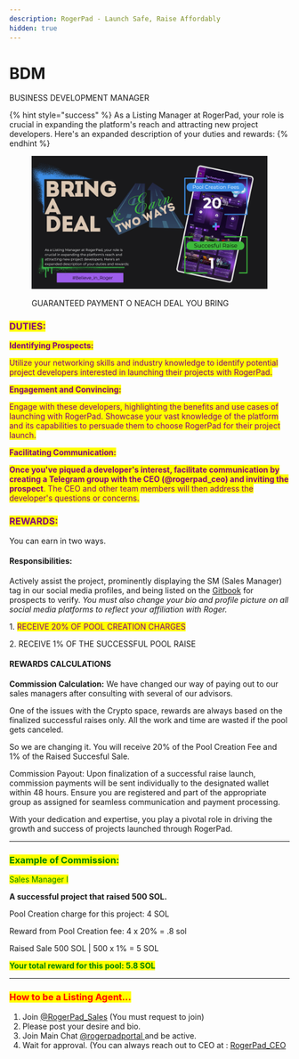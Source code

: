 ```yaml
---
description: RogerPad - Launch Safe, Raise Affordably
hidden: true
---
```


# BDM

BUSINESS DEVELOPMENT MANAGER

{% hint style="success" %}
As a Listing Manager at RogerPad, your role is crucial in expanding the platform's reach and attracting new project developers. Here's an expanded description of your duties and rewards:
{% endhint %}

<figure><img src="../../.gitbook/assets/LISTING MANAGER.png" alt=""><figcaption><p>GUARANTEED PAYMENT O NEACH DEAL YOU BRING </p></figcaption></figure>

### <mark style="color:purple;">DUTIES:</mark>

<mark style="color:purple;">**Identifying Prospects:**</mark>&#x20;

<mark style="color:purple;">Utilize your networking skills and industry knowledge to identify potential project developers interested in launching their projects with RogerPad.</mark>

<mark style="color:purple;">**Engagement and Convincing:**</mark>&#x20;

<mark style="color:purple;">Engage with these developers, highlighting the benefits and use cases of launching with RogerPad. Showcase your vast knowledge of the platform and its capabilities to persuade them to choose RogerPad for their project launch.</mark>

<mark style="color:purple;">**Facilitating Communication:**</mark>&#x20;

<mark style="color:purple;">**Once you've piqued a developer's interest, facilitate communication by creating a Telegram group with the CEO (@rogerpad\_ceo) and inviting the prospect**</mark><mark style="color:purple;">. The CEO and other team members will then address the developer's questions or concerns.</mark>

### <mark style="color:purple;">REWARDS:</mark>

You can earn in two ways.

#### **Responsibilities:**&#x20;

Actively assist the project, prominently displaying the SM (Sales Manager) tag in our social media profiles, and being listed on the [Gitbook](verified-listing-managers.md) for prospects to verify. _You must also change your bio and profile picture on all social media platforms to reflect your affiliation with Roger._

1\.      <mark style="color:purple;">RECEIVE 20% OF POOL CREATION CHARGES</mark>

2\.     RECEIVE 1%  OF THE SUCCESSFUL POOL RAISE

#### REWARDS CALCULATIONS

**Commission Calculation:** We have changed our way of paying out to our sales managers after consulting with several of our advisors.

One of the issues with the Crypto space, rewards are always based on the finalized successful raises only.  All the work and time are wasted if the pool gets canceled.

So we are changing it.  You will receive 20% of the Pool Creation Fee and 1% of the Raised Succesful Sale.

Commission Payout: Upon finalization of a successful raise launch, commission payments will be sent individually to the designated wallet within 48 hours. Ensure you are registered and part of the appropriate group as assigned for seamless communication and payment processing.

With your dedication and expertise, you play a pivotal role in driving the growth and success of projects launched through RogerPad.

***

### <mark style="color:green;">Example of Commission:</mark>

<mark style="color:green;">Sales Manager I</mark>

**A successful project that raised 500 SOL.**

Pool Creation charge for this project: 4 SOL

Reward from Pool Creation fee:  4 x 20% = .8 sol

Raised Sale 500 SOL |      500 x 1%   = 5 SOL

<mark style="color:green;">**Your total reward for this pool: 5.8 SOL**</mark>

***

### <mark style="color:red;">How to be a Listing Agent...</mark>

1. Join [@RogerPad\_Sales](https://t.me/RogerPad\_Sales)  (You must request to join)
2. Please post your desire and bio.
3. Join Main Chat [@rogerpadportal ](https://t.me/rogerpadportal)and be active.
4. Wait for approval. (You can always reach out to CEO at : [RogerPad\_CEO](https://t.me/rogerpad\_ceo)

